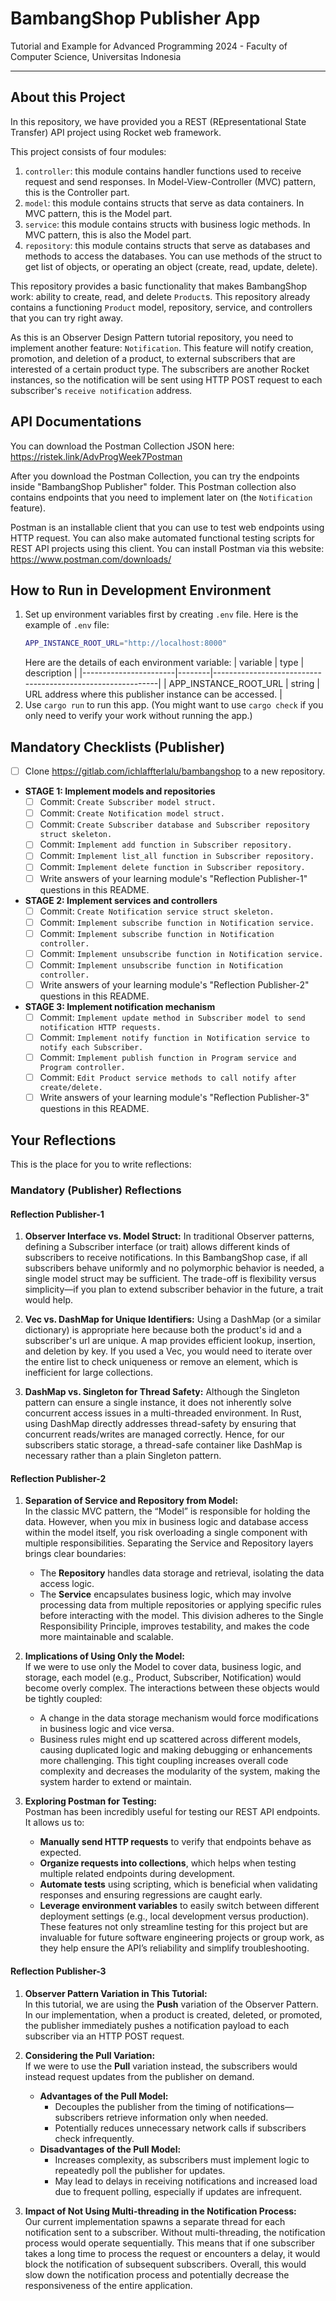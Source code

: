 # BambangShop Publisher App
Tutorial and Example for Advanced Programming 2024 - Faculty of Computer Science, Universitas Indonesia

---

## About this Project
In this repository, we have provided you a REST (REpresentational State Transfer) API project using Rocket web framework.

This project consists of four modules:
1.  `controller`: this module contains handler functions used to receive request and send responses.
    In Model-View-Controller (MVC) pattern, this is the Controller part.
2.  `model`: this module contains structs that serve as data containers.
    In MVC pattern, this is the Model part.
3.  `service`: this module contains structs with business logic methods.
    In MVC pattern, this is also the Model part.
4.  `repository`: this module contains structs that serve as databases and methods to access the databases.
    You can use methods of the struct to get list of objects, or operating an object (create, read, update, delete).

This repository provides a basic functionality that makes BambangShop work: ability to create, read, and delete `Product`s.
This repository already contains a functioning `Product` model, repository, service, and controllers that you can try right away.

As this is an Observer Design Pattern tutorial repository, you need to implement another feature: `Notification`.
This feature will notify creation, promotion, and deletion of a product, to external subscribers that are interested of a certain product type.
The subscribers are another Rocket instances, so the notification will be sent using HTTP POST request to each subscriber's `receive notification` address.

## API Documentations

You can download the Postman Collection JSON here: https://ristek.link/AdvProgWeek7Postman

After you download the Postman Collection, you can try the endpoints inside "BambangShop Publisher" folder.
This Postman collection also contains endpoints that you need to implement later on (the `Notification` feature).

Postman is an installable client that you can use to test web endpoints using HTTP request.
You can also make automated functional testing scripts for REST API projects using this client.
You can install Postman via this website: https://www.postman.com/downloads/

## How to Run in Development Environment
1.  Set up environment variables first by creating `.env` file.
    Here is the example of `.env` file:
    ```bash
    APP_INSTANCE_ROOT_URL="http://localhost:8000"
    ```
    Here are the details of each environment variable:
    | variable              | type   | description                                                |
    |-----------------------|--------|------------------------------------------------------------|
    | APP_INSTANCE_ROOT_URL | string | URL address where this publisher instance can be accessed. |
2.  Use `cargo run` to run this app.
    (You might want to use `cargo check` if you only need to verify your work without running the app.)

## Mandatory Checklists (Publisher)
-   [ ] Clone https://gitlab.com/ichlaffterlalu/bambangshop to a new repository.
-   **STAGE 1: Implement models and repositories**
    -   [ ] Commit: `Create Subscriber model struct.`
    -   [ ] Commit: `Create Notification model struct.`
    -   [ ] Commit: `Create Subscriber database and Subscriber repository struct skeleton.`
    -   [ ] Commit: `Implement add function in Subscriber repository.`
    -   [ ] Commit: `Implement list_all function in Subscriber repository.`
    -   [ ] Commit: `Implement delete function in Subscriber repository.`
    -   [ ] Write answers of your learning module's "Reflection Publisher-1" questions in this README.
-   **STAGE 2: Implement services and controllers**
    -   [ ] Commit: `Create Notification service struct skeleton.`
    -   [ ] Commit: `Implement subscribe function in Notification service.`
    -   [ ] Commit: `Implement subscribe function in Notification controller.`
    -   [ ] Commit: `Implement unsubscribe function in Notification service.`
    -   [ ] Commit: `Implement unsubscribe function in Notification controller.`
    -   [ ] Write answers of your learning module's "Reflection Publisher-2" questions in this README.
-   **STAGE 3: Implement notification mechanism**
    -   [ ] Commit: `Implement update method in Subscriber model to send notification HTTP requests.`
    -   [ ] Commit: `Implement notify function in Notification service to notify each Subscriber.`
    -   [ ] Commit: `Implement publish function in Program service and Program controller.`
    -   [ ] Commit: `Edit Product service methods to call notify after create/delete.`
    -   [ ] Write answers of your learning module's "Reflection Publisher-3" questions in this README.

## Your Reflections
This is the place for you to write reflections:

### Mandatory (Publisher) Reflections

#### Reflection Publisher-1

1. **Observer Interface vs. Model Struct:** 
    In traditional Observer patterns, defining a Subscriber interface (or trait) allows different kinds of subscribers to receive notifications. In this BambangShop case, if all subscribers behave uniformly and no polymorphic behavior is needed, a single model struct may be sufficient. The trade-off is flexibility versus simplicity—if you plan to extend subscriber behavior in the future, a trait would help.

2. **Vec vs. DashMap for Unique Identifiers:** 
    Using a DashMap (or a similar dictionary) is appropriate here because both the product's id and a subscriber's url are unique. A map provides efficient lookup, insertion, and deletion by key. If you used a Vec, you would need to iterate over the entire list to check uniqueness or remove an element, which is inefficient for large collections.

3. **DashMap vs. Singleton for Thread Safety:** 
    Although the Singleton pattern can ensure a single instance, it does not inherently solve concurrent access issues in a multi-threaded environment. In Rust, using DashMap directly addresses thread-safety by ensuring that concurrent reads/writes are managed correctly. Hence, for our subscribers static storage, a thread-safe container like DashMap is necessary rather than a plain Singleton pattern.

#### Reflection Publisher-2

1. **Separation of Service and Repository from Model:**  
   In the classic MVC pattern, the “Model” is responsible for holding the data. However, when you mix in business logic and database access within the model itself, you risk overloading a single component with multiple responsibilities. Separating the Service and Repository layers brings clear boundaries:
   - The **Repository** handles data storage and retrieval, isolating the data access logic.
   - The **Service** encapsulates business logic, which may involve processing data from multiple repositories or applying specific rules before interacting with the model.
   This division adheres to the Single Responsibility Principle, improves testability, and makes the code more maintainable and scalable.

2. **Implications of Using Only the Model:**  
   If we were to use only the Model to cover data, business logic, and storage, each model (e.g., Product, Subscriber, Notification) would become overly complex. The interactions between these objects would be tightly coupled:
   - A change in the data storage mechanism would force modifications in business logic and vice versa.
   - Business rules might end up scattered across different models, causing duplicated logic and making debugging or enhancements more challenging.
   This tight coupling increases overall code complexity and decreases the modularity of the system, making the system harder to extend or maintain.

3. **Exploring Postman for Testing:**  
   Postman has been incredibly useful for testing our REST API endpoints. It allows us to:
   - **Manually send HTTP requests** to verify that endpoints behave as expected.
   - **Organize requests into collections**, which helps when testing multiple related endpoints during development.
   - **Automate tests** using scripting, which is beneficial when validating responses and ensuring regressions are caught early.
   - **Leverage environment variables** to easily switch between different deployment settings (e.g., local development versus production).
   These features not only streamline testing for this project but are invaluable for future software engineering projects or group work, as they help ensure the API’s reliability and simplify troubleshooting.

#### Reflection Publisher-3

1. **Observer Pattern Variation in This Tutorial:**  
   In this tutorial, we are using the **Push** variation of the Observer Pattern. In our implementation, when a product is created, deleted, or promoted, the publisher immediately pushes a notification payload to each subscriber via an HTTP POST request.

2. **Considering the Pull Variation:**  
   If we were to use the **Pull** variation instead, the subscribers would instead request updates from the publisher on demand.  
   - **Advantages of the Pull Model:**  
     - Decouples the publisher from the timing of notifications—subscribers retrieve information only when needed.  
     - Potentially reduces unnecessary network calls if subscribers check infrequently.  
   - **Disadvantages of the Pull Model:**  
     - Increases complexity, as subscribers must implement logic to repeatedly poll the publisher for updates.  
     - May lead to delays in receiving notifications and increased load due to frequent polling, especially if updates are infrequent.
  
3. **Impact of Not Using Multi-threading in the Notification Process:**  
   Our current implementation spawns a separate thread for each notification sent to a subscriber. Without multi-threading, the notification process would operate sequentially. This means that if one subscriber takes a long time to process the request or encounters a delay, it would block the notification of subsequent subscribers. Overall, this would slow down the notification process and potentially decrease the responsiveness of the entire application.